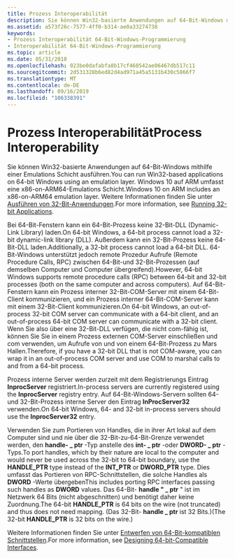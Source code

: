 ```yaml
---
title: Prozess Interoperabilität
description: Sie können Win32-basierte Anwendungen auf 64-Bit-Windows mithilfe einer Emulations Schicht ausführen. Windows 10 auf ARM umfasst eine x86-on-ARM64-Emulations Schicht. Weitere Informationen finden Sie unter Ausführen von 32-Bit-Anwendungen.
ms.assetid: a573f26c-7577-4ff0-b314-ae0a33274738
keywords:
- Prozess Interoperabilität 64-Bit-Windows-Programmierung
- Interoperabilität 64-Bit-Windows-Programmierung
ms.topic: article
ms.date: 05/31/2018
ms.openlocfilehash: 023be0dafabfa8b17cf460542ae06467db517c11
ms.sourcegitcommit: 2d531328b6ed82d4ad971a45a5131b430c5866f7
ms.translationtype: MT
ms.contentlocale: de-DE
ms.lasthandoff: 09/16/2019
ms.locfileid: "106338391"
---
```

# <a name="process-interoperability"></a><span data-ttu-id="daf09-107">Prozess Interoperabilität</span><span class="sxs-lookup"><span data-stu-id="daf09-107">Process Interoperability</span></span>

<span data-ttu-id="daf09-108">Sie können Win32-basierte Anwendungen auf 64-Bit-Windows mithilfe einer Emulations Schicht ausführen.</span><span class="sxs-lookup"><span data-stu-id="daf09-108">You can run Win32-based applications on 64-bit Windows using an emulation layer.</span></span> <span data-ttu-id="daf09-109">Windows 10 auf ARM umfasst eine x86-on-ARM64-Emulations Schicht.</span><span class="sxs-lookup"><span data-stu-id="daf09-109">Windows 10 on ARM includes an x86-on-ARM64 emulation layer.</span></span> <span data-ttu-id="daf09-110">Weitere Informationen finden Sie unter [Ausführen von 32-Bit-Anwendungen](running-32-bit-applications.md).</span><span class="sxs-lookup"><span data-stu-id="daf09-110">For more information, see [Running 32-bit Applications](running-32-bit-applications.md).</span></span>

<span data-ttu-id="daf09-111">Bei 64-Bit-Fenstern kann ein 64-Bit-Prozess keine 32-Bit-DLL (Dynamic-Link Library) laden.</span><span class="sxs-lookup"><span data-stu-id="daf09-111">On 64-bit Windows, a 64-bit process cannot load a 32-bit dynamic-link library (DLL).</span></span> <span data-ttu-id="daf09-112">Außerdem kann ein 32-Bit-Prozess keine 64-Bit-DLL laden.</span><span class="sxs-lookup"><span data-stu-id="daf09-112">Additionally, a 32-bit process cannot load a 64-bit DLL.</span></span> <span data-ttu-id="daf09-113">64-Bit-Windows unterstützt jedoch remote Prozedur Aufrufe (Remote Procedure Calls, RPC) zwischen 64-Bit-und 32-Bit-Prozessen (auf demselben Computer und Computer übergreifend).</span><span class="sxs-lookup"><span data-stu-id="daf09-113">However, 64-bit Windows supports remote procedure calls (RPC) between 64-bit and 32-bit processes (both on the same computer and across computers).</span></span> <span data-ttu-id="daf09-114">Auf 64-Bit-Fenstern kann ein Prozess interner 32-Bit-COM-Server mit einem 64-Bit-Client kommunizieren, und ein Prozess interner 64-Bit-COM-Server kann mit einem 32-Bit-Client kommunizieren.</span><span class="sxs-lookup"><span data-stu-id="daf09-114">On 64-bit Windows, an out-of-process 32-bit COM server can communicate with a 64-bit client, and an out-of-process 64-bit COM server can communicate with a 32-bit client.</span></span> <span data-ttu-id="daf09-115">Wenn Sie also über eine 32-Bit-DLL verfügen, die nicht com-fähig ist, können Sie Sie in einem Prozess externen COM-Server einschließen und com verwenden, um Aufrufe von und von einem 64-Bit-Prozess zu Mars Hallen.</span><span class="sxs-lookup"><span data-stu-id="daf09-115">Therefore, if you have a 32-bit DLL that is not COM-aware, you can wrap it in an out-of-process COM server and use COM to marshal calls to and from a 64-bit process.</span></span>

<span data-ttu-id="daf09-116">Prozess interne Server werden zurzeit mit dem Registrierungs Eintrag **InprocServer** registriert.</span><span class="sxs-lookup"><span data-stu-id="daf09-116">In-process servers are currently registered using the **InprocServer** registry entry.</span></span> <span data-ttu-id="daf09-117">Auf 64-Bit-Windows-Servern sollten 64-und 32-Bit-Prozess interne Server den Eintrag **InProcServer32** verwenden.</span><span class="sxs-lookup"><span data-stu-id="daf09-117">On 64-bit Windows, 64- and 32-bit in-process servers should use the **InprocServer32** entry.</span></span>

<span data-ttu-id="daf09-118">Verwenden Sie zum Portieren von Handles, die in ihrer Art lokal auf dem Computer sind und nie über die 32-Bit-zu-64-Bit-Grenze verwendet werden, den **handle- \_ ptr** -Typ anstelle des **int- \_ ptr** -oder **DWORD- \_ ptr** -Typs.</span><span class="sxs-lookup"><span data-stu-id="daf09-118">To port handles, which by their nature are local to the computer and would never be used across the 32-bit to 64-bit boundary, use the **HANDLE\_PTR** type instead of the **INT\_PTR** or **DWORD\_PTR** type.</span></span> <span data-ttu-id="daf09-119">Dies umfasst das Portieren von RPC-Schnittstellen, die solche Handles als **DWORD** -Werte übergeben</span><span class="sxs-lookup"><span data-stu-id="daf09-119">This includes porting RPC interfaces passing such handles as **DWORD** values.</span></span> <span data-ttu-id="daf09-120">Das 64-Bit- **handle " \_ ptr** " ist im Netzwerk 64 Bits (nicht abgeschnitten) und benötigt daher keine Zuordnung.</span><span class="sxs-lookup"><span data-stu-id="daf09-120">The 64-bit **HANDLE\_PTR** is 64 bits on the wire (not truncated) and thus does not need mapping.</span></span> <span data-ttu-id="daf09-121">(Das 32-Bit- **handle \_ ptr** ist 32 Bits.)</span><span class="sxs-lookup"><span data-stu-id="daf09-121">(The 32-bit **HANDLE\_PTR** is 32 bits on the wire.)</span></span>

<span data-ttu-id="daf09-122">Weitere Informationen finden Sie unter [Entwerfen von 64-Bit-kompatiblen Schnittstellen](designing-64-bit-compatible-interfaces.md).</span><span class="sxs-lookup"><span data-stu-id="daf09-122">For more information, see [Designing 64-bit-Compatible Interfaces](designing-64-bit-compatible-interfaces.md).</span></span>

 

 




